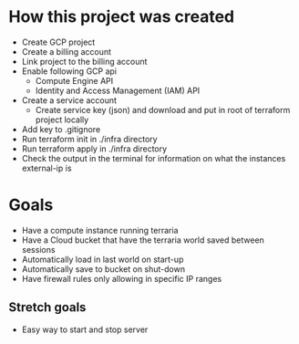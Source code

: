# How this project was created
- Create GCP project
- Create a billing account 
- Link project to the billing account
- Enable following GCP api
    - Compute Engine API
    - Identity and Access Management (IAM) API
- Create a service account 
    - Create service key (json) and download and put in root of terraform project locally
- Add key to .gitignore
- Run terraform init in ./infra directory
- Run terraform apply in ./infra directory
- Check the output in the terminal for information on what the instances external-ip is


# Goals
- Have a compute instance running terraria
- Have a Cloud bucket that have the terraria world saved between sessions
- Automatically load in last world on start-up
- Automatically save to bucket on shut-down
- Have firewall rules only allowing in specific IP ranges

## Stretch goals
- Easy way to start and stop server
